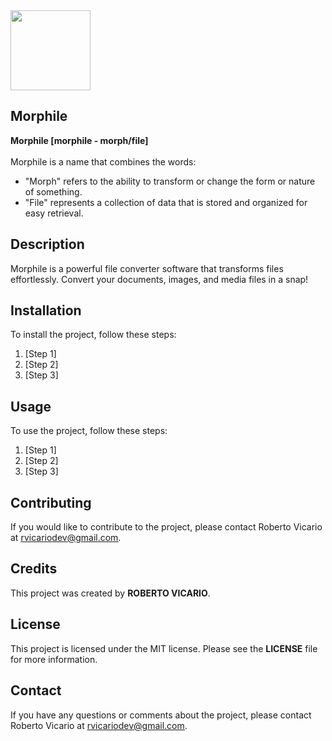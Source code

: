 <img src="https://github.com/roberrevil/Morphile/assets/119845903/2cd7203c-7d0a-4fc8-92ef-92a898d3b073" width=128>

## Morphile
<strong>Morphile [morphile - morph/file]</strong>
<br>
<br>
Morphile is a name that combines the words:
<ul>
    <li>"Morph" refers to the ability to transform or change the form or nature of something.</li>
    <li>"File" represents a collection of data that is stored and organized for easy retrieval.</li>
</ul>

## Description
Morphile is a powerful file converter software that transforms files effortlessly. Convert your documents, images, and media files in a snap!

## Installation
To install the project, follow these steps:
<ol>
    <li>[Step 1]</li>
    <li>[Step 2]</li>
    <li>[Step 3]</li>
</ol>

## Usage
To use the project, follow these steps:
<ol>
    <li>[Step 1]</li>
    <li>[Step 2]</li>
    <li>[Step 3]</li>
</ol>

## Contributing
If you would like to contribute to the project, please contact Roberto Vicario at <u><a href="mailto:'rvicariodev@gmail.com'">rvicariodev@gmail.com</a></u>.

## Credits
This project was created by <strong>ROBERTO VICARIO</strong>.

## License
This project is licensed under the MIT license. Please see the <strong>LICENSE</strong> file for more information.

## Contact
If you have any questions or comments about the project, please contact Roberto Vicario at <u><a href="mailto:'rvicariodev@gmail.com'">rvicariodev@gmail.com</a></u>.
